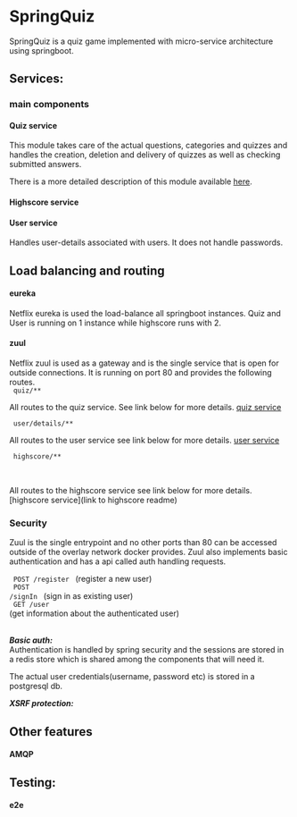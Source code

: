 # SpringQuiz # 
<p> <!-- description of the project --> 
SpringQuiz is a quiz game implemented with micro-service architecture using 
springboot.

</p>

## Services:  
### main components 
#### Quiz service 

<p>This module takes care of the actual questions, categories and quizzes and handles
the creation, deletion and delivery of quizzes as well as checking submitted answers.

There is a more detailed description of this module available 
[here](quiz/README.md).
</p>

#### Highscore service 


#### User service 
<p>Handles user-details associated with users. 
It does not handle passwords.
</p>

## Load balancing and routing ##
#### eureka 
<p>
Netflix eureka is used the load-balance all springboot instances. 
Quiz and User is running on 1 instance while highscore runs with 2.  
</p>

#### zuul 
<p>
Netflix zuul is used as a gateway and is the single service that is open for 
outside connections. It is running on port 80 and provides the following routes.
<br/>
<code> quiz/** </code> 
<br/>

All routes to the quiz service. See link below for more details. 
[quiz service](quiz/README.md)  


<code> user/details/** </code>
<br/>

All routes to the user service see link below for more details. 
[user service](user/README.md)

<code> highscore/** </code>

<br/>

All routes to the highscore service see link below for more details.
[highscore service](link to highscore readme)

</p>

### Security ###
<p>
Zuul is the single entrypoint and no other ports than 80 can be accessed outside of
the overlay network docker provides. Zuul also implements basic authentication and has 
a api called auth handling requests. <br/>

<code> POST /register </code> (register a new user) <br/>
<code> POST /signIn </code> (sign in as existing user) <br/>
<code> GET /user </code> (get information about the authenticated user) <br/>
<br/>

<i><b> Basic auth: </b></i> <br/>
Authentication is handled by spring security and the sessions 
are stored in a redis store which is shared among the components 
that will need it. 

The actual user credentials(username, password etc) is stored in a postgresql 
db.

<i><b> XSRF protection: </b></i> <br/>

</p>

## Other features


#### AMQP ####

## Testing: ##
#### e2e ####
